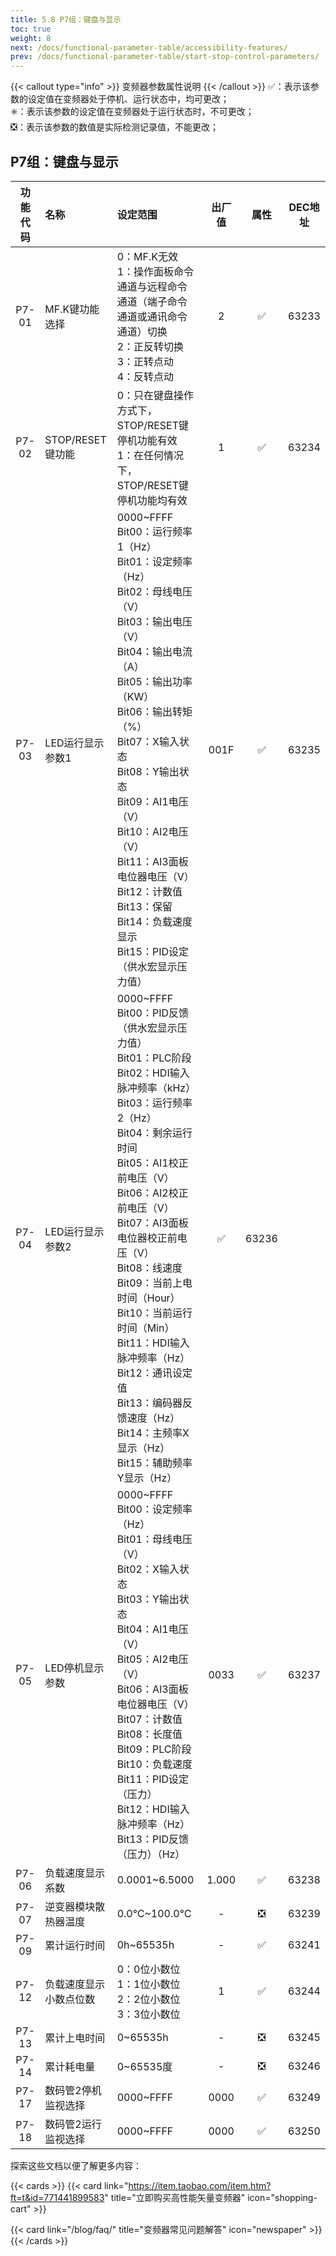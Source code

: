 ```yaml
---
title: 5.8 P7组：键盘与显示
toc: true
weight: 8
next: /docs/functional-parameter-table/accessibility-features/
prev: /docs/functional-parameter-table/start-stop-control-parameters/
---
```

{{< callout type="info" >}}
  变频器参数属性说明
{{< /callout >}}
✅：表示该参数的设定值在变频器处于停机、运行状态中，均可更改；  
✳️：表示该参数的设定值在变频器处于运行状态时，不可更改；  
❎：表示该参数的数值是实际检测记录值，不能更改；


## P7组：键盘与显示

|  功能代码|    名称  | 设定范围 | 出厂值 |属性 | DEC地址 |
| :----: |    :----   | :----   | :----:   | :----:   | :----:   |
|  P7-01|    MF.K键功能选择  | 0：MF.K无效</br>1：操作面板命令通道与远程命令通道（端子命令通道或通讯命令通道）切换</br>2：正反转切换</br>3：正转点动</br>4：反转点动 |2 | ✅ | 63233 |
|  P7-02|    STOP/RESET键功能  | 0：只在键盘操作方式下，STOP/RESET键停机功能有效</br>1：在任何情况下，STOP/RESET键停机功能均有效 |1 | ✅ | 63234 |
|  P7-03|    LED运行显示参数1  | 0000~FFFF</br>Bit00：运行频率1（Hz）</br>Bit01：设定频率（Hz）</br> Bit02：母线电压（V）</br>Bit03：输出电压（V）</br>Bit04：输出电流（A）</br>Bit05：输出功率（KW）</br>Bit06：输出转矩（%）</br>Bit07：X输入状态</br>Bit08：Y输出状态</br>Bit09：AI1电压（V）</br>Bit10：AI2电压（V）</br>Bit11：AI3面板电位器电压（V）</br>Bit12：计数值</br>Bit13：保留</br>Bit14：负载速度显示</br>Bit15：PID设定（供水宏显示压力值）|001F | ✅ | 63235 |
|  P7-04|    LED运行显示参数2  | 0000~FFFF</br>Bit00：PID反馈（供水宏显示压力值）</br>Bit01：PLC阶段</br> Bit02：HDI输入脉冲频率（kHz）</br>Bit03：运行频率2（Hz）</br>Bit04：剩余运行时间</br>Bit05：AI1校正前电压（V）</br>Bit06：AI2校正前电压（V）</br>Bit07：AI3面板电位器校正前电压（V）</br>Bit08：线速度</br>Bit09：当前上电时间（Hour）</br>Bit10：当前运行时间（Min）</br>Bit11：HDI输入脉冲频率（Hz）</br>Bit12：通讯设定值</br>Bit13：编码器反馈速度（Hz）</br>Bit14：主频率X显示（Hz）</br>Bit15：辅助频率Y显示（Hz） | ✅ | 63236 |
|  P7-05|    LED停机显示参数  | 0000~FFFF</br>Bit00：设定频率（Hz）</br>Bit01：母线电压（V）</br> Bit02：X输入状态</br>Bit03：Y输出状态</br>Bit04：AI1电压（V）</br>Bit05：AI2电压（V）</br>Bit06：AI3面板电位器电压（V）</br>Bit07：计数值</br>Bit08：长度值</br>Bit09：PLC阶段</br>Bit10：负载速度</br>Bit11：PID设定（压力）</br>Bit12：HDI输入脉冲频率（Hz）</br>Bit13：PID反馈（压力）（Hz） |0033 | ✅ | 63237 |
|  P7-06|    负载速度显示系数  | 0.0001~6.5000 |1.000 | ✅ | 63238 |
|  P7-07|    逆变器模块散热器温度  | 0.0℃~100.0℃ |- | ❎ | 63239 |
|  P7-09|    累计运行时间  | 0h~65535h |- | ✅ | 63241 |
|  P7-12|    负载速度显示小数点位数  | 0：0位小数位</br>1：1位小数位</br>2：2位小数位</br>3：3位小数位 |1 | ✅ | 63244 |
|  P7-13|    累计上电时间  | 0~65535h |- | ❎ | 63245 |
|  P7-14|    累计耗电量  | 0~65535度 |- | ❎ | 63246 |
|  P7-17|    数码管2停机监视选择  | 0000~FFFF |0000 | ✅ | 63249 |
|  P7-18|    数码管2运行监视选择  | 0000~FFFF |0000 | ✅ | 63250 |


探索这些文档以便了解更多内容：

{{< cards >}}
  {{< card link="https://item.taobao.com/item.htm?ft=t&id=771441899583" title="立即购买高性能矢量变频器" icon="shopping-cart" >}}

  {{< card link="/blog/faq/" title="变频器常见问题解答" icon="newspaper" >}}
{{< /cards >}}	
